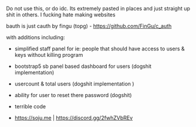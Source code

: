 Do not use this, or do idc. Its extremely pasted in places and just straight up shit in others. I fucking hate making websites


bauth is just cauth by fingu (topg) - https://github.com/FinGu/c_auth

with additions including:


- simplified staff panel for ie: people that should have access to users & keys without killing program

- bootstrap5 sb panel based dashboard for users (dogshit implementation)

- usercount & total users (dogshit implementation )

- ability for user to reset there password (dogshit)

- terrible code



- https://soju.me | https://discord.gg/2fwhZVbREv








